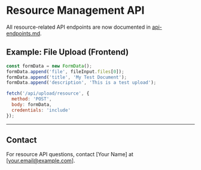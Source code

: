 # Resource Management API

All resource-related API endpoints are now documented in [api-endpoints.md](./api-endpoints.md).

## Example: File Upload (Frontend)
```js
const formData = new FormData();
formData.append('file', fileInput.files[0]);
formData.append('title', 'My Test Document');
formData.append('description', 'This is a test upload');

fetch('/api/upload/resource', {
  method: 'POST',
  body: formData,
  credentials: 'include'
});
```

---

## Contact
For resource API questions, contact [Your Name] at [your.email@example.com]. 